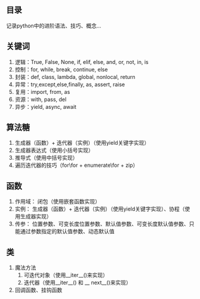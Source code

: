 ## 目录
记录python中的进阶语法、技巧、概念...

## 关键词
1. 逻辑：True, False, None, if, elif, else, and, or, not, in, is
2. 控制：for, while, break, continue, else
1. 封装：def, class, lambda, global, nonlocal, return
1. 异常：try,except,else,finally, as, assert, raise
1. 复用：import, from, as
1. 资源：with, pass, del
1. 异步：yield, async, await


## 算法糖
1. 生成器（函数）+ 迭代器（实例）（使用yield关键字实现）
1. 生成器表达式（使用小括号实现）
1. 推导式（使用中括号实现）
1. 遍历迭代器的技巧（for\for + enumerate\for + zip）



## 函数
1. 作用域： 闭包（使用嵌套函数实现）
1. 实例： 生成器（函数）+ 迭代器（实例）（使用yield关键字实现）、协程（使用生成器实现）
1. 传参： 位置参数、可变长度位置参数、默认值参数、可变长度默认值参数、只能通过参数指定的默认值参数、动态默认值




## 类
1. 魔法方法
    1. 可迭代对象（使用__iter__()来实现）
    1. 迭代器（使用__iter__() 和 __ next__()来实现）
1. 回调函数、挂钩函数
